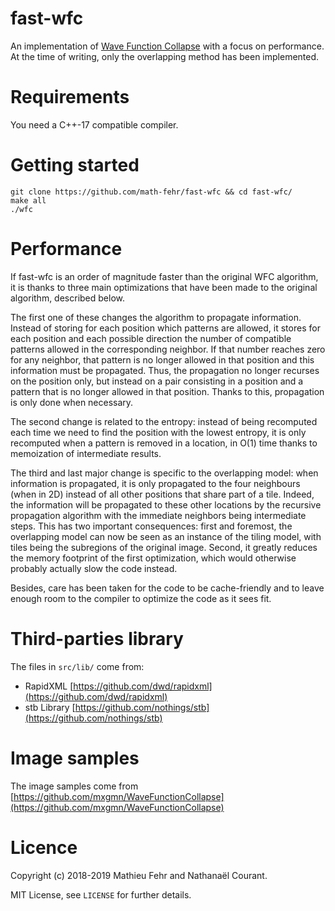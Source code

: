 # fast-wfc

An implementation of [Wave Function Collapse](https://github.com/mxgmn/WaveFunctionCollapse) with a focus on performance.
At the time of writing, only the overlapping method has been implemented.

# Requirements

You need a C++-17 compatible compiler.

# Getting started

```
git clone https://github.com/math-fehr/fast-wfc && cd fast-wfc/
make all
./wfc
```

# Performance

If fast-wfc is an order of magnitude faster than the original WFC algorithm, it is thanks to three main optimizations that have been made to the original algorithm, described below.

The first one of these changes the algorithm to propagate information. Instead of storing for each position which patterns are allowed, it stores for each position and each possible direction the number of compatible patterns allowed in the corresponding neighbor. If that number reaches zero for any neighbor, that pattern is no longer allowed in that position and this information must be propagated. Thus, the propagation no longer recurses on the position only, but instead on a pair consisting in a position and a pattern that is no longer allowed in that position. Thanks to this, propagation is only done when necessary.

The second change is related to the entropy: instead of being recomputed each time we need to find the position with the lowest entropy, it is only recomputed when a pattern is removed in a location, in O(1) time thanks to memoization of intermediate results.

The third and last major change is specific to the overlapping model: when information is propagated, it is only propagated to the four neighbours (when in 2D) instead of all other positions that share part of a tile. Indeed, the information will be propagated to these other locations by the recursive propagation algorithm with the immediate neighbors being intermediate steps. This has two important consequences: first and foremost, the overlapping model can now be seen as an instance of the tiling model, with tiles being the subregions of the original image. Second, it greatly reduces the memory footprint of the first optimization, which would otherwise probably actually slow the code instead.

Besides, care has been taken for the code to be cache-friendly and to leave enough room to the compiler to optimize the code as it sees fit. 

# Third-parties library

The files in `src/lib/` come from:
* RapidXML [https://github.com/dwd/rapidxml](https://github.com/dwd/rapidxml)
* stb Library [https://github.com/nothings/stb](https://github.com/nothings/stb)

# Image samples

The image samples come from [https://github.com/mxgmn/WaveFunctionCollapse](https://github.com/mxgmn/WaveFunctionCollapse)

# Licence 

Copyright (c) 2018-2019 Mathieu Fehr and Nathanaël Courant.

MIT License, see `LICENSE` for further details.
